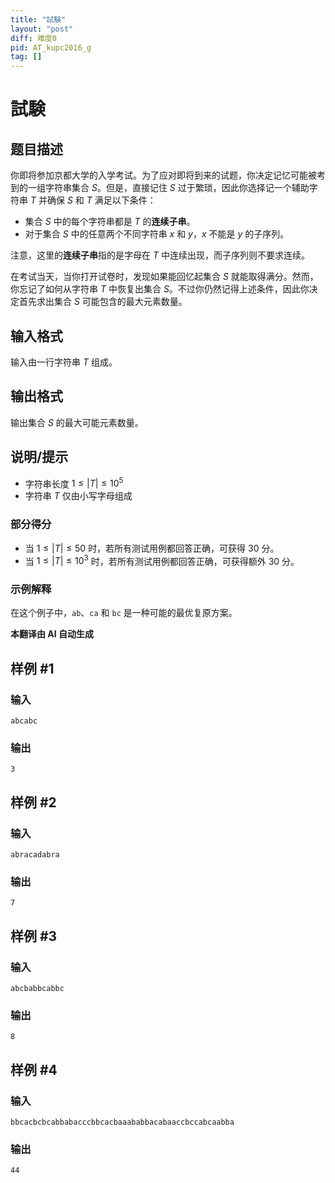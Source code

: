 ```yaml
---
title: "試験"
layout: "post"
diff: 难度0
pid: AT_kupc2016_g
tag: []
---
```


# 試験

## 题目描述

你即将参加京都大学的入学考试。为了应对即将到来的试题，你决定记忆可能被考到的一组字符串集合 $S$。但是，直接记住 $S$ 过于繁琐，因此你选择记一个辅助字符串 $T$ 并确保 $S$ 和 $T$ 满足以下条件：

- 集合 $S$ 中的每个字符串都是 $T$ 的**连续子串**。
- 对于集合 $S$ 中的任意两个不同字符串 $x$ 和 $y$，$x$ 不能是 $y$ 的子序列。

注意，这里的**连续子串**指的是字母在 $T$ 中连续出现，而子序列则不要求连续。

在考试当天，当你打开试卷时，发现如果能回忆起集合 $S$ 就能取得满分。然而，你忘记了如何从字符串 $T$ 中恢复出集合 $S$。不过你仍然记得上述条件，因此你决定首先求出集合 $S$ 可能包含的最大元素数量。

## 输入格式

输入由一行字符串 $T$ 组成。

## 输出格式

输出集合 $S$ 的最大可能元素数量。

## 说明/提示

- 字符串长度 $1 \leq |T| \leq 10^5$
- 字符串 $T$ 仅由小写字母组成

### 部分得分

- 当 $1 \leq |T| \leq 50$ 时，若所有测试用例都回答正确，可获得 30 分。
- 当 $1 \leq |T| \leq 10^3$ 时，若所有测试用例都回答正确，可获得额外 30 分。

### 示例解释

在这个例子中，`ab`、`ca` 和 `bc` 是一种可能的最优复原方案。

 **本翻译由 AI 自动生成**

## 样例 #1

### 输入

```
abcabc
```

### 输出

```
3
```

## 样例 #2

### 输入

```
abracadabra
```

### 输出

```
7
```

## 样例 #3

### 输入

```
abcbabbcabbc
```

### 输出

```
8
```

## 样例 #4

### 输入

```
bbcacbcbcabbabacccbbcacbaaababbacabaaccbccabcaabba
```

### 输出

```
44
```


